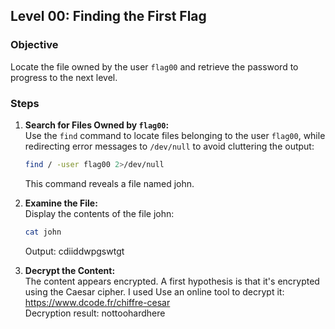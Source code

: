 ## Level 00: Finding the First Flag

### Objective
Locate the file owned by the user `flag00` and retrieve the password to progress to the next level.

### Steps

1. **Search for Files Owned by `flag00`:**  
   Use the `find` command to locate files belonging to the user `flag00`, while redirecting error messages to `/dev/null` to avoid cluttering the output:  
   ```bash
   find / -user flag00 2>/dev/null
   ```
   This command reveals a file named john.

2. **Examine the File:**  
   Display the contents of the file john:
   ```bash
   cat john
   ```
   Output: cdiiddwpgswtgt

3. **Decrypt the Content:**  
	The content appears encrypted. A first hypothesis is that it's encrypted using the Caesar cipher. 
	I used Use an online tool to decrypt it: https://www.dcode.fr/chiffre-cesar  
	Decryption result: nottoohardhere

